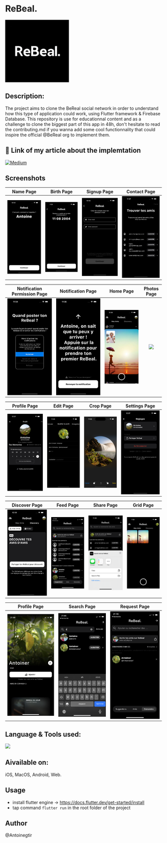 # ReBeal.

<img height="200" src="https://github.com/Antoinegtir/bereal-clone/blob/main/client/assets/rebeals.png?raw=true"></img>


## Description:

The project aims to clone the BeReal social network in order to understand how this type of application could work, using Flutter framework & Firebase Database.
This repository is use for educationnal content and as a challenge to clone the biggest part of this app in 48h, don't hesitate to read the contributing.md if you wanna add some cool functionnality that could inspire the official @BeReal org to implement them.

## 🔗 Link of my article about the implemtation

 <a href="https://medium.com/@zkhwctb/how-i-create-a-clone-of-bereal-7dbee8a915d5">
    <img src="https://img.shields.io/badge/medium-fff?style=for-the-badge&logo=medium&logoColor=black" alt="Medium">
</a>

## Screenshots

Name Page               |  Birth Page               | Signup Page               |  Contact Page
:-------------------------:|:-------------------------:|:-------------------------:|:-------------------------:
![](https://github.com/Antoinegtir/bereal-clone/blob/main/screenshot/name.png?raw=true)|![](https://github.com/Antoinegtir/bereal-clone/blob/main/screenshot/birth.png?raw=true)|![](https://github.com/Antoinegtir/bereal-clone/blob/main/screenshot/signup.png?raw=true)|![](https://github.com/Antoinegtir/bereal-clone/blob/main/screenshot/contact.png?raw=true)|

Notification Permission Page         |  Notification Page       |   Home Page               |  Photos Page
:-------------------------:|:-------------------------:|:-------------------------:|:-------------------------:
![](https://github.com/Antoinegtir/bereal-clone/blob/main/screenshot/notification.png?raw=true)|![](https://github.com/Antoinegtir/bereal-clone/blob/main/screenshot/push.png?raw=true)|![](https://github.com/Antoinegtir/bereal-clone/blob/main/screenshot/home.png?raw=true)|![](https://github.com/Antoinegtir/bereal-clone/blob/main/screenshot/photos.png?raw=true)|

Profile Page                  | Edit Page       |   Crop Page      |     Settings Page
:-------------------------:|:-------------------------:|:-------------------------:|:-------------------------:
![](https://github.com/Antoinegtir/bereal-clone/blob/main/screenshot/profile.png?raw=true)|![](https://github.com/Antoinegtir/bereal-clone/blob/main/screenshot/edit.png?raw=true)|![](https://github.com/Antoinegtir/bereal-clone/blob/main/screenshot/crop.png?raw=true)|![](https://github.com/Antoinegtir/bereal-clone/blob/main/screenshot/settings.png?raw=true)|

Discover Page         |  Feed Page              |   Share Page | Grid Page
:-------------------------:|:-------------------------:|:-------------------------:|:-------------------------:
![](https://github.com/Antoinegtir/bereal-clone/blob/main/screenshot/discover.png?raw=true)|![](https://github.com/Antoinegtir/bereal-clone/blob/main/screenshot/feed.png?raw=true)|![](https://github.com/Antoinegtir/bereal-clone/blob/main/screenshot/share.png?raw=true)|![](https://github.com/Antoinegtir/bereal-clone/blob/main/screenshot/grid.png?raw=true)|![]|

Profile Page         |  Search Page              |   Request Page
:-------------------------:|:-------------------------:|:-------------------------:
![](https://github.com/Antoinegtir/bereal-clone/blob/main/screenshot/profiles.png?raw=true)|![](https://github.com/Antoinegtir/bereal-clone/blob/main/screenshot/search.png?raw=true)|![](https://github.com/Antoinegtir/bereal-clone/blob/main/screenshot/request.png?raw=true)|![]|


## Language & Tools used:

<img src="https://skillicons.dev/icons?i=flutter,dart,firebase,docker,kubernetes"/>

## Aivailable on:
iOS, MacOS, Android, Web.

## Usage

- install flutter engine -> https://docs.flutter.dev/get-started/install
- tap command `flutter run` in the root folder of the project

## Author

@Antoinegtir
